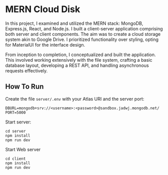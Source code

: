 # MERN Cloud Disk

In this project, I examined and utilized the MERN stack: MongoDB, Express.js, React, and Node.js. I built a client-server application comprising both server and client components. The aim was to create a cloud storage system akin to Google Drive. I prioritized functionality over styling, opting for MaterialUI for the interface design.

From inception to completion, I conceptualized and built the application. This involved working extensively with the file system, crafting a basic database layout, developing a REST API, and handling asynchronous requests effectively.

## How To Run

Create the file `server/.env` with your Atlas URI and the server port:

```
DBURL=mongodb+srv://<username>:<password>@sandbox.jadwj.mongodb.net/
PORT=5000
```

Start server:

```
cd server
npm install
npm run dev
```

Start Web server

```
cd client
npm install
npm run dev
```
